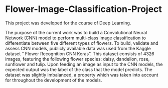 # Flower-Image-Classification-Project

This project was developed for the course of Deep Learning.

The purpose of the current work was to build a Convolutional Neural Network (CNN) model
to perform multi-class image classification to differentiate between five different types of
flowers. To build, validate and assess CNN models, publicly available data was used from
the Kaggle dataset “ Flower Recognition CNN Keras”. This dataset consists of 4326
images, featuring the following flower species: daisy, dandelion, rose, sunflower and tulip.
Upon feeding an image as input to the CNN models, the expected output was the label of
the class that the model predicts. The dataset was slightly imbalanced, a property which was
taken into account for throughout the development of the models.
